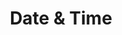 ---
title: "Date & Time"
linkTitle: "Date & Time"
description: "Data types used for working with dates and time."
---